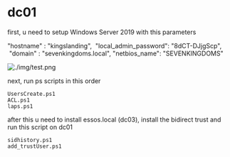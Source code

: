 # dc01



first, u need to setup Windows Server 2019 with this parameters

"hostname" : "kingslanding",
 "local_admin_password": "8dCT-DJjgScp",
 "domain" : "sevenkingdoms.local",
"netbios_name": "SEVENKINGDOMS"


![./img/test.png](test.png)


next, run ps scripts in this order
```
UsersCreate.ps1
ACL.ps1
laps.ps1 
```


after this u need to install essos.local (dc03), install the bidirect trust and run this script on dc01
```
sidhistory.ps1
add_trustUser.ps1

```

